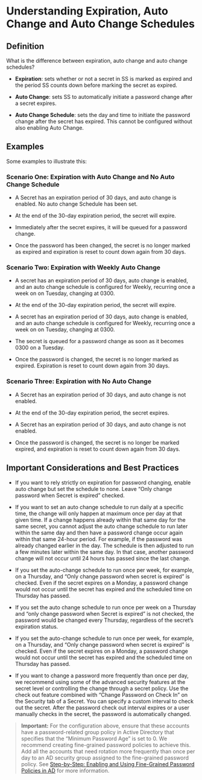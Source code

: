 [title]: # (Understanding Expiration, Auto Change and Auto Change Schedules)
[tags]: # (Automatic Remote Password Changing, secret expiration, auto change, auto change schedules)
[priority]: # (1000)

# Understanding Expiration, Auto Change and Auto Change Schedules

## Definition

What is the difference between expiration, auto change and auto change schedules?

- **Expiration**: sets whether or not a secret in SS is marked as expired and the period SS counts down before marking the secret as expired.

- **Auto Change**: sets SS to automatically initiate a password change after a secret expires.

- **Auto Change Schedule**: sets the day and time to initiate the password change after the secret has expired. This cannot be configured without also enabling Auto Change.

## Examples 

Some examples to illustrate this:

### Scenario One: Expiration with Auto Change and No Auto Change Schedule

- A Secret has an expiration period of 30 days, and auto change is enabled. No auto change Schedule has been set.

- At the end of the 30-day expiration period, the secret will expire.

- Immediately after the secret expires, it will be queued for a password change.

- Once the password has been changed, the secret is no longer marked as expired and expiration is reset to count down again from 30 days.

###  Scenario Two: Expiration with Weekly Auto Change

- A secret has an expiration period of 30 days, auto change is enabled, and an auto change schedule is configured for Weekly, recurring once a week on on Tuesday, changing at 0300.

- At the end of the 30-day expiration period, the secret will expire.

- A secret has an expiration period of 30 days, auto change is enabled, and an auto change schedule is configured for Weekly, recurring once a week on on Tuesday, changing at 0300.

- The secret is queued for a password change as soon as it becomes 0300 on a Tuesday.

- Once the password is changed, the secret is no longer marked as expired. Expiration is reset to count down again from 30 days.

### Scenario Three: Expiration with No Auto Change 

- A Secret has an expiration period of 30 days, and auto change is not enabled.

- At the end of the 30-day expiration period, the secret expires.

- A Secret has an expiration period of 30 days, and auto change is not enabled.

- Once the password is changed, the secret is no longer be marked expired, and expiration is reset to count down again from 30 days.

## Important Considerations and Best Practices

- If you want to rely strictly on expiration for password changing, enable auto change but set the schedule to none. Leave “Only change password when Secret is expired” checked.

- If you want to set an auto change schedule to run daily at a specific time, the change will only happen at maximum once per day at that given time. If a change happens already within that same day for the same secret, you cannot adjust the auto change schedule to run later within the same day and then have a password change occur again within that same 24-hour period.  For example, if the password was already changed earlier in the day. The schedule is then adjusted to run a few minutes later within the same day. In that case, another password change will not occur until 24 hours has passed since the last change.

- If you set the auto-change schedule to run once per week, for example, on a Thursday, and “Only change password when secret is expired” is checked. Even if the secret expires on a Monday, a password change would not occur until the secret has expired and the scheduled time on Thursday has passed.

- If you set the auto change schedule to run once per week on a Thursday and “only change password when Secret is expired” is not checked, the password would be changed every Thursday, regardless of the secret’s expiration status.

- If you set the auto-change schedule to run once per week, for example, on a Thursday, and “Only change password when secret is expired” is checked. Even if the secret expires on a Monday, a password change would not occur until the secret has expired and the scheduled time on Thursday has passed.

- If you want to change a password more frequently than once per day, we recommend using some of the advanced security features at the secret level or controlling the change through a secret policy. Use the check out feature combined with “Change Password on Check In” on the Security tab of a Secret. You can specify a custom interval to check out the secret.  After the password check out interval expires or a user manually checks in the secret, the password is automatically changed.

> **Important:** For the configuration above, ensure that these accounts have a password-related group policy in Active Directory that specifies that the “Minimum Password Age” is set to 0. We recommend creating fine-grained password policies to achieve this. Add all the accounts that need rotation more frequently than once per day to an AD security group assigned to the fine-grained password policy. See [Step-by-Step: Enabling and Using Fine-Grained Password Policies in AD](https://docs.microsoft.com/en-us/archive/blogs/canitpro/step-by-step-enabling-and-using-fine-grained-password-policies-in-ad) for more information.